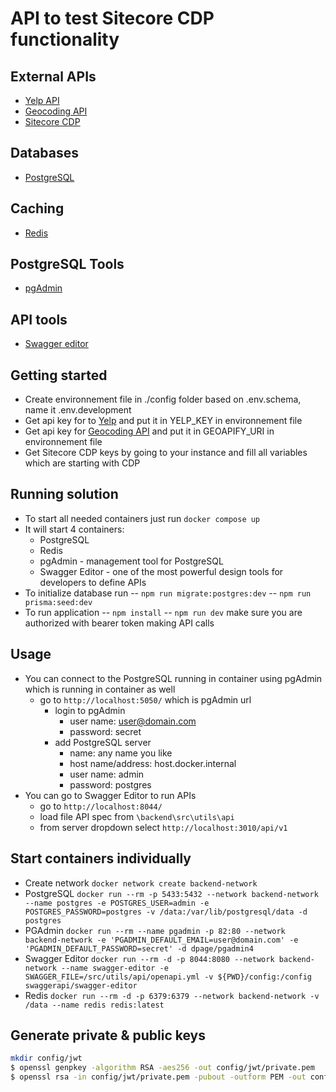 # API to test Sitecore CDP functionality

## External APIs

- [Yelp API](https://www.yelp.com/developers/)
- [Geocoding API](https://www.geoapify.com/geocoding-api)
- [Sitecore CDP](https://doc.sitecore.com/cdp/en/developers/sitecore-customer-data-platform--data-model-2-1/index-en.html)

## Databases

- [PostgreSQL](https://www.postgresql.org/about/)

## Caching

- [Redis](https://redis.io/)

## PostgreSQL Tools

- [pgAdmin](https://www.pgadmin.org/)

## API tools

- [Swagger editor](https://editor.swagger.io/)

## Getting started

- Create environnement file in ./config folder based on .env.schema, name it .env.development
- Get api key for to [Yelp](https://docs.developer.yelp.com/docs/fusion-intro) and put it in YELP_KEY in environnement file
- Get api key for [Geocoding API](https://apidocs.geoapify.com/docs/geocoding/forward-geocoding/#about) and put it in GEOAPIFY_URI in environnement file
- Get Sitecore CDP keys by going to your instance and fill all variables which are starting with CDP

## Running solution

- To start all needed containers just run `docker compose up`
- It will start 4 containers:
  - PostgreSQL
  - Redis
  - pgAdmin - management tool for PostgreSQL
  - Swagger Editor - one of the most powerful design tools for developers to define APIs
- To initialize database run
  -- `npm run migrate:postgres:dev`
  -- `npm run prisma:seed:dev`
- To run application
  -- `npm install`
  -- `npm run dev`
  make sure you are authorized with bearer token making API calls

## Usage

- You can connect to the PostgreSQL running in container using pgAdmin which is running in container as well
  - go to `http://localhost:5050/` which is pgAdmin url
    - login to pgAdmin
      - user name: user@domain.com
      - password: secret
    - add PostgreSQL server
      - name: any name you like
      - host name/address: host.docker.internal
      - user name: admin
      - password: postgres
- You can go to Swagger Editor to run APIs
  - go to `http://localhost:8044/`
  - load file API spec from `\backend\src\utils\api`
  - from server dropdown select `http://localhost:3010/api/v1`

## Start containers individually

- Create network `docker network create backend-network`
- PostgreSQL `docker run --rm -p 5433:5432 --network backend-network --name postgres -e POSTGRES_USER=admin -e POSTGRES_PASSWORD=postgres -v /data:/var/lib/postgresql/data -d postgres`
- PGAdmin `docker run --rm --name pgadmin -p 82:80 --network backend-network -e 'PGADMIN_DEFAULT_EMAIL=user@domain.com' -e 'PGADMIN_DEFAULT_PASSWORD=secret' -d dpage/pgadmin4`
- Swagger Editor `docker run --rm -d -p 8044:8080 --network backend-network --name swagger-editor -e SWAGGER_FILE=/src/utils/api/openapi.yml -v ${PWD}/config:/config swaggerapi/swagger-editor`
- Redis `docker run --rm -d -p 6379:6379 --network backend-network -v /data --name redis redis:latest`

## Generate private & public keys

```bash
mkdir config/jwt
$ openssl genpkey -algorithm RSA -aes256 -out config/jwt/private.pem
$ openssl rsa -in config/jwt/private.pem -pubout -outform PEM -out config/jwt/public.pem
```
